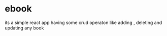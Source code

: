 # ebook 
 its a simple react app having some crud operaton like adding , deleting and updating any book 
